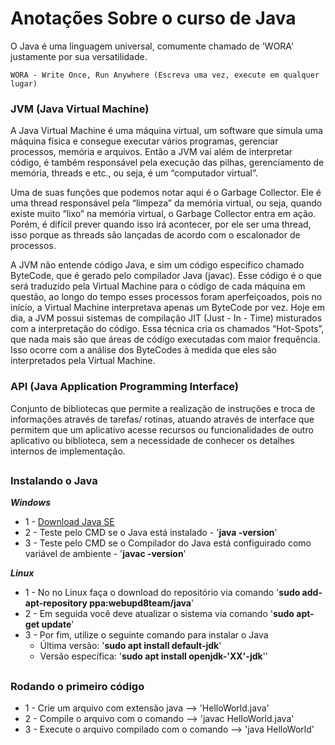 # Anotações Sobre o curso de Java


O Java é uma linguagem universal, comumente chamado de 'WORA' justamente por sua versatilidade. 
    
    WORA - Write Once, Run Anywhere (Escreva uma vez, execute em qualquer lugar)


### JVM (Java Virtual Machine)
A Java Virtual Machine é uma máquina virtual, um software que simula uma máquina física e consegue executar vários programas, gerenciar processos, memória e arquivos. Então a JVM vai além de interpretar código, é também responsável pela execução das pilhas, gerenciamento de memória, threads e etc., ou seja, é um “computador virtual”. 

Uma de suas funções que podemos notar aqui é o Garbage Collector. Ele é uma thread responsável pela “limpeza” da memória virtual, ou seja, quando existe muito “lixo” na memória virtual, o Garbage Collector entra em ação. Porém, é difícil prever quando isso irá acontecer, por ele ser uma thread, isso porque as threads são lançadas de acordo com o escalonador de processos.

A JVM não entende código Java, e sim um código especifico chamado ByteCode, que é gerado pelo compilador Java (javac). Esse código é o que será traduzido pela Virtual Machine para o código de cada máquina em questão, ao longo do tempo esses processos foram aperfeiçoados, pois no início, a Virtual Machine interpretava apenas um ByteCode por vez. Hoje em dia, a JVM possui sistemas de compilação JIT (Just - In - Time) misturados com a interpretação do código. Essa técnica cria os chamados “Hot-Spots”, que nada mais são que áreas de código executadas com maior frequência. Isso ocorre com a análise dos ByteCodes à medida que eles são interpretados pela Virtual Machine.

### API (Java Application Programming Interface)
Conjunto de bibliotecas que permite a realização de instruções e troca de informações através de tarefas/ rotinas, atuando através de interface que permitem que um aplicativo acesse recursos ou funcionalidades de outro aplicativo ou biblioteca, sem a necessidade de conhecer os detalhes internos de implementação. 

##
### Instalando o Java
***Windows***
- 1 - [Download Java SE](https://www.oracle.com/br/java/technologies/java-se-glance.html)
- 2 - Teste pelo CMD se o Java está instalado - '**java -version**'
- 3 - Teste pelo CMD se o Compilador do Java está configuirado como variável de ambiente - '**javac -version**'

***Linux***
- 1 - No no Linux faça o download do repositório via comando '**sudo add-apt-repository ppa:webupd8team/java**'
- 2 - Em seguida você deve atualizar o sistema via comando '**sudo apt-get update**'
- 3 - Por fim, utilize o seguinte comando para instalar o Java 
    - Última versão: '**sudo apt install default-jdk**'
    - Versão específica: '**sudo apt install openjdk-'XX'-jdk**''


##
### Rodando o primeiro código
- 1 - Crie um arquivo com extensão java             -->         'HelloWorld.java'
- 2 - Compile o arquivo com o comando               -->         'javac HelloWorld.java'
- 3 - Execute o arquivo compilado com o comando     -->         'java HelloWorld'